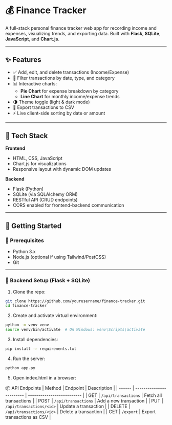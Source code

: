 # 💰 Finance Tracker

A full-stack personal finance tracker web app for recording income and expenses, visualizing trends, and exporting data. Built with **Flask**, **SQLite**, **JavaScript**, and **Chart.js**.

---

## ✨ Features

- ✅ Add, edit, and delete transactions (Income/Expense)
- 📅 Filter transactions by date, type, and category
- 📊 Interactive charts:
  - **Pie Chart** for expense breakdown by category
  - **Line Chart** for monthly income/expense trends
- 🌗 Theme toggle (light & dark mode)
- 📁 Export transactions to CSV
- ⚡ Live client-side sorting by date or amount

---

## 🧰 Tech Stack

**Frontend**

- HTML, CSS, JavaScript
- Chart.js for visualizations
- Responsive layout with dynamic DOM updates

**Backend**

- Flask (Python)
- SQLite (via SQLAlchemy ORM)
- RESTful API (CRUD endpoints)
- CORS enabled for frontend-backend communication

---

## 🚀 Getting Started

### 🔧 Prerequisites

- Python 3.x
- Node.js (optional if using Tailwind/PostCSS)
- Git

---

### 🐍 Backend Setup (Flask + SQLite)

1. Clone the repo:

```bash
git clone https://github.com/yourusername/finance-tracker.git
cd finance-tracker
```

2. Create and activate virtual environment:

```bash
python -m venv venv
source venv/bin/activate  # On Windows: venv\Scripts\activate
```

3. Install dependencies:

```bash
pip install -r requirements.txt
```

4. Run the server:

```bash
python app.py
```

5. Open index.html in a browser:

📦 API Endpoints
| Method | Endpoint | Description |
| ------ | ------------------------ | -------------------------- |
| GET | `/api/transactions` | Fetch all transactions |
| POST | `/api/transactions` | Add a new transaction |
| PUT | `/api/transactions/<id>` | Update a transaction |
| DELETE | `/api/transactions/<id>` | Delete a transaction |
| GET | `/export` | Export transactions as CSV |
